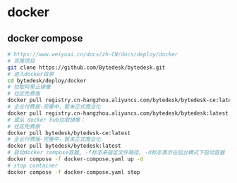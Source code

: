 <!--
 * @Author: jackning 270580156@qq.com
 * @Date: 2024-03-12 10:21:18
 * @LastEditors: jackning 270580156@qq.com
 * @LastEditTime: 2025-01-16 13:16:46
 * @Description: bytedesk.com https://github.com/Bytedesk/bytedesk
 *   Please be aware of the BSL license restrictions before installing Bytedesk IM – 
 *  selling, reselling, or hosting Bytedesk IM as a service is a breach of the terms and automatically terminates your rights under the license.
 *  Business Source License 1.1: https://github.com/Bytedesk/bytedesk/blob/main/LICENSE 
 *  contact: 270580156@qq.com 
 *  联系：270580156@qq.com
 * Copyright (c) 2024 by bytedesk.com, All Rights Reserved. 
-->
# docker

## docker compose

```bash
# https://www.weiyuai.cn/docs/zh-CN/docs/deploy/docker
# 克隆项目
git clone https://github.com/Bytedesk/bytedesk.git
# 进入docker目录
cd bytedesk/deploy/docker
# 拉取阿里云镜像
# 社区免费版
docker pull registry.cn-hangzhou.aliyuncs.com/bytedesk/bytedesk-ce:latest
# 企业付费版-完善中，暂未正式商业化
docker pull registry.cn-hangzhou.aliyuncs.com/bytedesk/bytedesk:latest
# 或从 docker hub拉取镜像：
# 社区免费版
docker pull bytedesk/bytedesk-ce:latest
# 企业付费版-完善中，暂未正式商业化
docker pull bytedesk/bytedesk:latest
# 启动docker compose容器, -f标志来指定文件路径, -d标志表示在后台模式下启动容器
docker compose -f docker-compose.yaml up -d
# stop container
docker compose -f docker-compose.yaml stop
```
